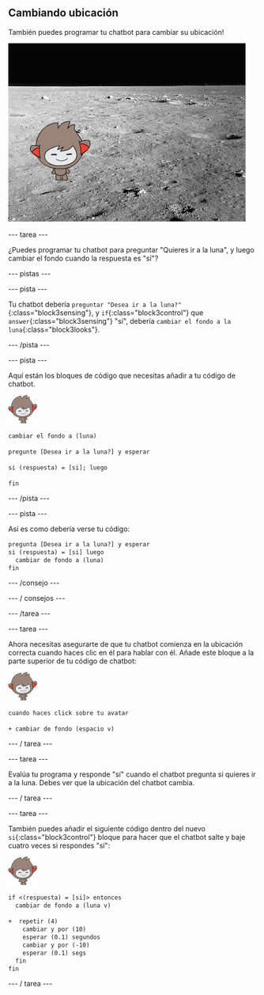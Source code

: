## Cambiando ubicación

También puedes programar tu chatbot para cambiar su ubicación!

![Probando un cambio de disfraz](images/chatbot-backdrop-moon.png)

\--- tarea \---

¿Puedes programar tu chatbot para preguntar "Quieres ir a la luna", y luego cambiar el fondo cuando la respuesta es "sí"?

\--- pistas \---

\--- pista \---

Tu chatbot debería `preguntar "Desea ir a la luna?"`{:class="block3sensing"}, y `if`{:class="block3control"} que `answer`{:class="block3sensing"} "sí", debería `cambiar el fondo a la luna`{:class="block3looks"}.

\--- /pista \---

\--- pista \---

Aquí están los bloques de código que necesitas añadir a tu código de chatbot.

![nano sprite](images/nano-sprite.png)

```blocks3
cambiar el fondo a (luna)

pregunte [Desea ir a la luna?] y esperar

si (respuesta) = [si]; luego 

fin
```

\--- /pista \---

\--- pista \---

Así es como debería verse tu código:

```blocks3
pregunta [Desea ir a la luna?] y esperar
si (respuesta) = [si] luego 
  cambiar de fondo a (luna)
fin
```

\--- /consejo \---

\--- / consejos \---

\--- /tarea \---

\--- tarea \---

Ahora necesitas asegurarte de que tu chatbot comienza en la ubicación correcta cuando haces clic en él para hablar con él. Añade este bloque a la parte superior de tu código de chatbot:

![nano sprite](images/nano-sprite.png)

```blocks3
cuando haces click sobre tu avatar

+ cambiar de fondo (espacio v)
```

\--- / tarea \---

\--- tarea \---

Evalúa tu programa y responde "sí" cuando el chatbot pregunta si quieres ir a la luna. Debes ver que la ubicación del chatbot cambia.

\--- / tarea \---

\--- tarea \---

También puedes añadir el siguiente código dentro del nuevo `si`{:class="block3control"} bloque para hacer que el chatbot salte y baje cuatro veces si respondes "sí":

![nano sprite](images/nano-sprite.png)

```blocks3
if <(respuesta) = [si]> entonces 
  cambiar de fondo a (luna v)

+  repetir (4) 
    cambiar y por (10)
    esperar (0.1) segundos
    cambiar y por (-10)
    esperar (0.1) segs
  fin
fin
```

\--- / tarea \---